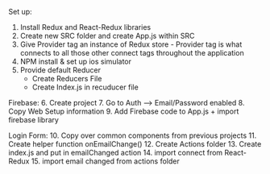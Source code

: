 Set up:
1. Install Redux and React-Redux libraries
2. Create new SRC folder and create App.js within SRC
3. Give Provider tag an instance of Redux store - Provider tag is what connects to all those other connect tags throughout the application
4. NPM install & set up ios simulator
5. Provide default Reducer 
	- Create Reducers File
	- Create Index.js in recuducer file

Firebase:
6. Create project
7. Go to Auth --> Email/Password enabled
8. Copy Web Setup information
9. Add Firebase code to App.js + import firebase library

Login Form:
10. Copy over common components from previous projects
11. Create helper function onEmailChange()
12. Create Actions folder
13. Create index.js and put in emailChanged action
14. import connect from React-Redux
15. import email changed from actions folder